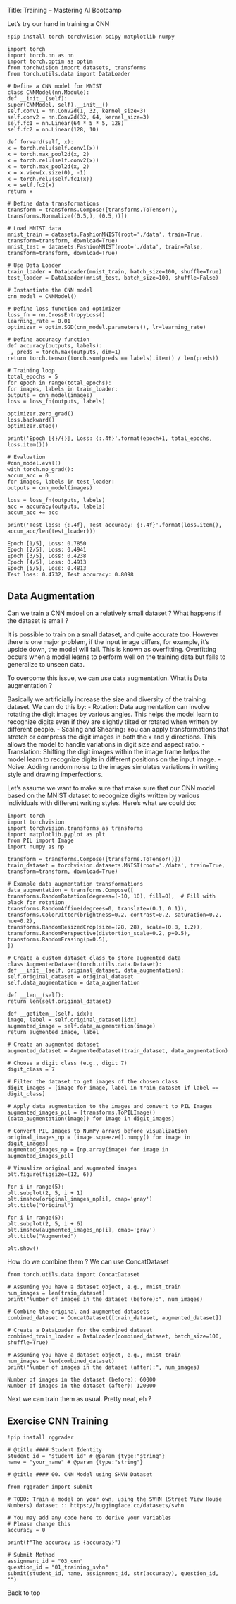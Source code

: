 Title: Training – Mastering AI Bootcamp 

Let’s try our hand in training a CNN

```
!pip install torch torchvision scipy matplotlib numpy
```

```
import torch
import torch.nn as nn
import torch.optim as optim
from torchvision import datasets, transforms
from torch.utils.data import DataLoader

# Define a CNN model for MNIST
class CNNModel(nn.Module):
def __init__(self):
super(CNNModel, self).__init__()
self.conv1 = nn.Conv2d(1, 32, kernel_size=3)
self.conv2 = nn.Conv2d(32, 64, kernel_size=3)
self.fc1 = nn.Linear(64 * 5 * 5, 128)
self.fc2 = nn.Linear(128, 10)

def forward(self, x):
x = torch.relu(self.conv1(x))
x = torch.max_pool2d(x, 2)
x = torch.relu(self.conv2(x))
x = torch.max_pool2d(x, 2)
x = x.view(x.size(0), -1)
x = torch.relu(self.fc1(x))
x = self.fc2(x)
return x

# Define data transformations
transform = transforms.Compose([transforms.ToTensor(), transforms.Normalize((0.5,), (0.5,))])

# Load MNIST data
mnist_train = datasets.FashionMNIST(root='./data', train=True, transform=transform, download=True)
mnist_test = datasets.FashionMNIST(root='./data', train=False, transform=transform, download=True)

# Use Data Loader
train_loader = DataLoader(mnist_train, batch_size=100, shuffle=True)
test_loader = DataLoader(mnist_test, batch_size=100, shuffle=False)

# Instantiate the CNN model
cnn_model = CNNModel()

# Define loss function and optimizer
loss_fn = nn.CrossEntropyLoss()
learning_rate = 0.01
optimizer = optim.SGD(cnn_model.parameters(), lr=learning_rate)

# Define accuracy function
def accuracy(outputs, labels):
_, preds = torch.max(outputs, dim=1)
return torch.tensor(torch.sum(preds == labels).item() / len(preds))

# Training loop
total_epochs = 5
for epoch in range(total_epochs):
for images, labels in train_loader:
outputs = cnn_model(images)
loss = loss_fn(outputs, labels)

optimizer.zero_grad()
loss.backward()
optimizer.step()

print('Epoch [{}/{}], Loss: {:.4f}'.format(epoch+1, total_epochs, loss.item()))

# Evaluation
#cnn_model.eval()
with torch.no_grad():
accum_acc = 0
for images, labels in test_loader:
outputs = cnn_model(images)

loss = loss_fn(outputs, labels)
acc = accuracy(outputs, labels)
accum_acc += acc

print('Test loss: {:.4f}, Test accuracy: {:.4f}'.format(loss.item(), accum_acc/len(test_loader)))
```

```
Epoch [1/5], Loss: 0.7850
Epoch [2/5], Loss: 0.4941
Epoch [3/5], Loss: 0.4238
Epoch [4/5], Loss: 0.4913
Epoch [5/5], Loss: 0.4813
Test loss: 0.4732, Test accuracy: 0.8098
```

Data Augmentation
-----------------

Can we train a CNN mdoel on a relatively small dataset ? What happens if the dataset is small ?

It is possible to train on a small dataset, and quite accurate too. However there is one major problem, if the input image differs, for example, it’s upside down, the model will fail. This is known as overfitting. Overfitting occurs when a model learns to perform well on the training data but fails to generalize to unseen data.

To overcome this issue, we can use data augmentation. What is Data augmentation ?

Basically we artificially increase the size and diversity of the training dataset. We can do this by: - Rotation: Data augmentation can involve rotating the digit images by various angles. This helps the model learn to recognize digits even if they are slightly tilted or rotated when written by different people. - Scaling and Shearing: You can apply transformations that stretch or compress the digit images in both the x and y directions. This allows the model to handle variations in digit size and aspect ratio. - Translation: Shifting the digit images within the image frame helps the model learn to recognize digits in different positions on the input image. - Noise: Adding random noise to the images simulates variations in writing style and drawing imperfections.

Let’s assume we want to make sure that make sure that our CNN model based on the MNIST dataset to recognize digits written by various individuals with different writing styles. Here’s what we could do:

```
import torch
import torchvision
import torchvision.transforms as transforms
import matplotlib.pyplot as plt
from PIL import Image
import numpy as np

transform = transforms.Compose([transforms.ToTensor()])
train_dataset = torchvision.datasets.MNIST(root='./data', train=True, transform=transform, download=True)

# Example data augmentation transformations
data_augmentation = transforms.Compose([
transforms.RandomRotation(degrees=(-10, 10), fill=0),  # Fill with black for rotation
transforms.RandomAffine(degrees=0, translate=(0.1, 0.1)),
transforms.ColorJitter(brightness=0.2, contrast=0.2, saturation=0.2, hue=0.2),
transforms.RandomResizedCrop(size=(28, 28), scale=(0.8, 1.2)),
transforms.RandomPerspective(distortion_scale=0.2, p=0.5),
transforms.RandomErasing(p=0.5),
])

# Create a custom dataset class to store augmented data
class AugmentedDataset(torch.utils.data.Dataset):
def __init__(self, original_dataset, data_augmentation):
self.original_dataset = original_dataset
self.data_augmentation = data_augmentation

def __len__(self):
return len(self.original_dataset)

def __getitem__(self, idx):
image, label = self.original_dataset[idx]
augmented_image = self.data_augmentation(image)
return augmented_image, label

# Create an augmented dataset
augmented_dataset = AugmentedDataset(train_dataset, data_augmentation)

# Choose a digit class (e.g., digit 7)
digit_class = 7

# Filter the dataset to get images of the chosen class
digit_images = [image for image, label in train_dataset if label == digit_class]

# Apply data augmentation to the images and convert to PIL Images
augmented_images_pil = [transforms.ToPILImage()(data_augmentation(image)) for image in digit_images]

# Convert PIL Images to NumPy arrays before visualization
original_images_np = [image.squeeze().numpy() for image in digit_images]
augmented_images_np = [np.array(image) for image in augmented_images_pil]

# Visualize original and augmented images
plt.figure(figsize=(12, 6))

for i in range(5):
plt.subplot(2, 5, i + 1)
plt.imshow(original_images_np[i], cmap='gray')
plt.title("Original")

for i in range(5):
plt.subplot(2, 5, i + 6)
plt.imshow(augmented_images_np[i], cmap='gray')
plt.title("Augmented")

plt.show()
```

How do we combine them ? We can use ConcatDataset

```
from torch.utils.data import ConcatDataset

# Assuming you have a dataset object, e.g., mnist_train
num_images = len(train_dataset)
print("Number of images in the dataset (before):", num_images)

# Combine the original and augmented datasets
combined_dataset = ConcatDataset([train_dataset, augmented_dataset])

# Create a DataLoader for the combined dataset
combined_train_loader = DataLoader(combined_dataset, batch_size=100, shuffle=True)

# Assuming you have a dataset object, e.g., mnist_train
num_images = len(combined_dataset)
print("Number of images in the dataset (after):", num_images)
```

```
Number of images in the dataset (before): 60000
Number of images in the dataset (after): 120000
```

Next we can train them as usual. Pretty neat, eh ?

Exercise CNN Training
---------------------

```
!pip install rggrader
```

```
# @title #### Student Identity
student_id = "student_id" # @param {type:"string"}
name = "your_name" # @param {type:"string"}
```

```
# @title #### 00. CNN Model using SHVN Dataset

from rggrader import submit

# TODO: Train a model on your own, using the SVHN (Street View House Numbers) dataset :: https://huggingface.co/datasets/svhn

# You may add any code here to derive your variables
# Please change this
accuracy = 0

print(f"The accuracy is {accuracy}")

# Submit Method
assignment_id = "03_cnn"
question_id = "01_training_svhn"
submit(student_id, name, assignment_id, str(accuracy), question_id, "")
```

Back to top